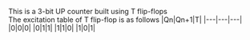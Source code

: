 This is a 3-bit UP counter built using T flip-flops\
The excitation table of T flip-flop is as follows
|Qn|Qn+1|T|
|---|---|---|
|0|0|0|
|0|1|1|
|1|1|0|
|1|0|1|
